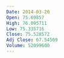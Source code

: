 ```yaml
---
Date: 2014-03-20
Open: 75.69857
High: 76.095711
Low: 75.335716
Close: 75.528572
Adj Close: 67.54509
Volume: 52099600
---
```

